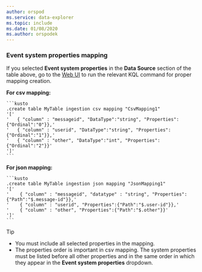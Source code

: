 ```yaml
---
author: orspod
ms.service: data-explorer
ms.topic: include
ms.date: 01/08/2020
ms.author: orspodek
---
```


### Event system properties mapping

If you selected **Event system properties** in the **Data Source** section of the table above, go to the [Web UI](https://dataexplorer.azure.com/) to run the relevant KQL command for proper mapping creation.

   **For csv mapping:**

    ```kusto
    .create table MyTable ingestion csv mapping "CsvMapping1"
    '['
    '   { "column" : "messageid", "DataType":"string", "Properties":{"Ordinal":"0"}},'
    '   { "column" : "userid", "DataType":"string", "Properties":{"Ordinal":"1"}},'
    '   { "column" : "other", "DataType":"int", "Properties":{"Ordinal":"2"}}'
    ']'
    ```
 
   **For json mapping:**

    ```kusto
    .create table MyTable ingestion json mapping "JsonMapping1"
    '['
    '    { "column" : "messageid", "datatype" : "string", "Properties":{"Path":"$.message-id"}},'
    '    { "column" : "userid", "Properties":{"Path":"$.user-id"}},'
    '    { "column" : "other", "Properties":{"Path":"$.other"}}'
    ']'
    ```

   > [!TIP]
   > * You must include all selected properties in the mapping. 
   > * The properties order is important in csv mapping. The system properties must be listed before all other properties and in the same order in which they appear in the **Event system properties** dropdown.
